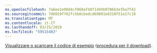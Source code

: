 ```yaml
---
ms.openlocfilehash: 7a6ee2e98d4cf068af48f1494b9786b3efba7f42
ms.sourcegitcommit: 7d6019f762fc5b8cbedcd69801e8310f51a17c18
ms.translationtype: MT
ms.contentlocale: it-IT
ms.lasthandoff: 03/25/2019
ms.locfileid: "59515483"
---
```

[Visualizzare o scaricare il codice di esempio](https://github.com/aspnet/Docs/tree/master/aspnetcore/tutorials/grpc/grpc-start/samples/GrpcStart) ([procedura per il download](xref:index#how-to-download-a-sample)).
